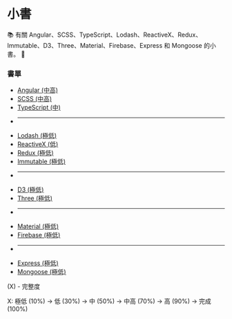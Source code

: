 # 小書

:books: 有關 Angular、SCSS、TypeScript、Lodash、ReactiveX、Redux、Immutable、D3、Three、Material、Firebase、Express 和 Mongoose 的小書。 :memo:

### 書單
* [Angular (中高)](https://github.com/Shyam-Chen/Little-Books/blob/master/Angular/README.md)
* [SCSS (中高)](https://github.com/Shyam-Chen/Little-Books/blob/master/SCSS.md)
* [TypeScript (中)](https://github.com/Shyam-Chen/Little-Books/blob/master/TypeScript.md)
* ----------
* [Lodash (極低)](https://github.com/Shyam-Chen/Little-Books/blob/master/Lodash.md)
* [ReactiveX (低)](https://github.com/Shyam-Chen/Little-Books/blob/master/ReactiveX.md)
* [Redux (極低)](https://github.com/Shyam-Chen/Little-Books/blob/master/Redux.md)
* [Immutable (極低)](https://github.com/Shyam-Chen/Little-Books/blob/master/Immutable.md)
* ----------
* [D3 (極低)](https://github.com/Shyam-Chen/Little-Books/blob/master/D3.md)
* [Three (極低)](https://github.com/Shyam-Chen/Little-Books/blob/master/Three.md)
* ----------
* [Material (極低)](https://github.com/Shyam-Chen/Little-Books/blob/master/Material.md)
* [Firebase (極低)](https://github.com/Shyam-Chen/Little-Books/blob/master/Firebase.md)
* ----------
* [Express (極低)](https://github.com/Shyam-Chen/Little-Books/blob/master/Express.md)
* [Mongoose (極低)](https://github.com/Shyam-Chen/Little-Books/blob/master/Mongoose.md)

(X) - 完整度

X: 極低 (10%) -> 低 (30%) -> 中 (50%) -> 中高 (70%) -> 高 (90%) -> 完成 (100%)
